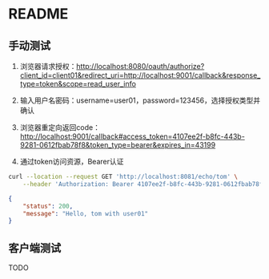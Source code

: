 # README

## 手动测试

1. 浏览器请求授权：<http://localhost:8080/oauth/authorize?client_id=client01&redirect_uri=http://localhost:9001/callback&response_type=token&scope=read_user_info>

2. 输入用户名密码：username=user01，password=123456，选择授权类型并确认

3. 浏览器重定向返回code：<http://localhost:9001/callback#access_token=4107ee2f-b8fc-443b-9281-0612fbab78f8&token_type=bearer&expires_in=43199>

4. 通过token访问资源，Bearer认证

  ```sh
  curl --location --request GET 'http://localhost:8081/echo/tom' \
      --header 'Authorization: Bearer 4107ee2f-b8fc-443b-9281-0612fbab78f8'
  ```

  ```json
  {
      "status": 200,
      "message": "Hello, tom with user01"
  }
  ```

## 客户端测试

TODO
